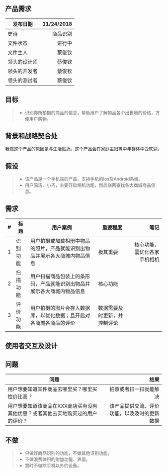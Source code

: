 ## 产品需求
| 发布日期 | 11/24/2018 |
| --------   | -----:  |
| 史诗 | 商品识别 | 
| 文件状态 | 进行中 | 
| 文件主人 | 蔡俊钦 | 
| 领头的设计师  | 蔡俊钦 | 
| 领头的开发者  | 蔡俊钦 | 
| 领头的测试者  | 蔡俊钦 | 

## 目标
> * 识别你所拍摄的商品的信息，帮助用户了解物品各个出售地的价格，方便用户购物。

## 背景和战略契合处
我做这个产品的原因是与生活贴近。这个产品会在家庭主妇等中年群体中受欢迎。 

## 假设
> * 该产品是一个手机端的产品，支持手机的Ios及Android系统。
> * 用户简洁、小巧，主要开启相机功能，然后联网查找各大商城商品信息。

## 需求
| # | 标题 | 用户案例 | 重要程度 | 笔记 |
| --------   | -----| ----  |--------   |-----:  |
| 1 | 识别功能 | 用户拍摄或加载相册中物品的照片，产品就能识别出物品并展示各大商城内物品信息 | 极其重要 | 核心功能，需优化各家手机相机 |
| 2 | 扫描功能 | 用户扫描商品包装上的条形码，产品就能识别出物品并展示各大商城内物品信息 | 核心功能 |
| 3 | 评价功能 | 用户拍摄的图片会存入数据库，以优化数据；且开启对各商城各商品的评价  | 数据需要及时更新，并控制评论 |

## 使用者交互及设计

## 问题
| 问题 | 结果 |
| --------   | -----:  |
| 用户想要知道某件商品去哪里买？哪里买性价比高？ | 拍照或者扫一扫就能解决 | 
| 用户想要知道该商品在XXX商店买有没有其他优惠？或者其他去实地购买过的用户的评价？ |  该产品提供交流、评价功能，以及及时的更新数据 | 

## 不做
> * 只做好商品识别的功能，不做其他识别功能，
> * 不做浪费体积的附加功能、界面。
> * 暂时不做除手机以外的设备。
